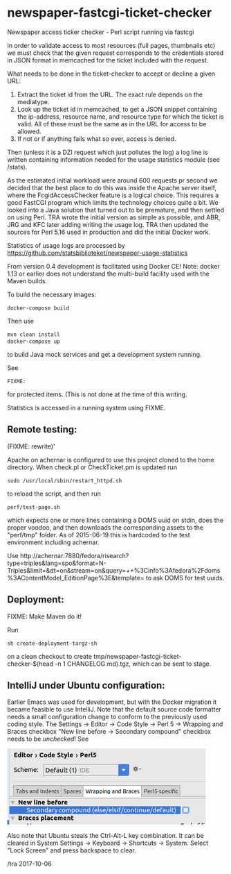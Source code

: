 newspaper-fastcgi-ticket-checker
================================

Newspaper access ticker checker - Perl script running via fastcgi

In order to validate access to most resources (full pages, thumbnails
etc) we must check that the given request corresponds to the
credentials stored in JSON format in memcached for the ticket included
with the request.

What needs to be done in the ticket-checker to accept or decline a given URL:

1. Extract the ticket id from the URL.    The exact rule depends on the mediatype.
2. Look up the ticket id in memcached, to get a JSON snippet containing the ip-address, resource name, and
   resource type for which the ticket is valid.  All of these must be the same as in the URL for access to be
   allowed.
3. If not or if anything fails what so ever, access is denied.

Then (unless it is a DZI request which just pollutes the log) a log line is written containing information
needed for the usage statistics module (see /stats).




As the estimated initial workload were around 600 requests pr second
we decided that the best place to do this was inside the Apache server
itself, where the FcgidAccessChecker feature is a logical choice.
This requires a good FastCGI program which limits the technology
choices quite a bit.  We looked into a Java solution that turned out
to be premature, and then settled on using Perl.  TRA wrote the
initial version as simple as possible, and ABR, JRG and KFC later
adding writing the usage log.  TRA then updated the sources for Perl
5.16 used in production and did the initial Docker work.

Statistics of usage logs are processed by 
https://github.com/statsbiblioteket/newspaper-usage-statistics

From version 0.4 development is facilitated using Docker CE!  Note:
docker 1.13 or earlier does not understand the multi-build facility used with
the Maven builds.

To build the necessary images:

    docker-compose build

Then use

    mvn clean install
    docker-compose up
    
to build Java mock services and get a development system running.

See

    FIXME:
    
for protected items.  (This is not done at the time of this writing. 

Statistics is accessed in a running system using FIXME.  



Remote testing:
---

(FIXME: rewrite)'

Apache on achernar is configured to use this project cloned to the
home directory.  When check.pl or CheckTicket.pm is updated run

    sudo /usr/local/sbin/restart_httpd.sh

to reload the script, and then run 

    perf/test-page.sh
     
which expects one or more lines containing a DOMS uuid on stdin, does
the proper voodoo, and then downloads the corresponding assets to the
"perf/tmp" folder.  As of 2015-06-19 this is hardcoded to the test
environment including achernar.


Use
http://achernar:7880/fedora/risearch?type=triples&lang=spo&format=N-Triples&limit=&dt=on&stream=on&query=*+*+%3Cinfo%3Afedora%2Fdoms%3AContentModel_EditionPage%3E&template=
to ask DOMS for test uuids.


Deployment:
---

FIXME:  Make Maven do it!

Run

    sh create-deployment-targz-sh
    
on a clean checkout to create tmp/newspaper-fastcgi-ticket-checker-$(head -n 1 CHANGELOG.md).tgz,
which can be sent to stage.

IntelliJ under Ubuntu configuration:
---

Earlier Emacs was used for development, but with the Docker migration it became feasible to
use IntelliJ.  Note that the default source code formatter needs a small configuration change
to conform to the previously used coding style.  The Settings -> Editor -> Code Style -> Perl 5 -> Wrapping and
Braces checkbox "New line before -> Secondary compound" checkbox needs to be _unchecked_!  See 

![screenshot of settings dialogue](gr/intellij-2017-perl-code-style.png)

Also note that Ubuntu steals the Ctrl-Alt-L key combination.  It can be cleared in
System Settings ->  Keyboard -> Shortcuts -> System.  Select "Lock Screen" and press
backspace to clear.


/tra 2017-10-06
